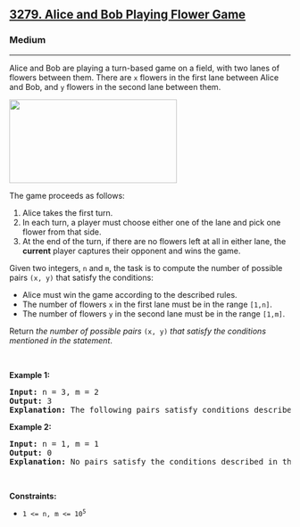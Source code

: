 <h2><a href="https://leetcode.com/problems/alice-and-bob-playing-flower-game/">3279. Alice and Bob Playing Flower Game</a></h2><h3>Medium</h3><hr><p>Alice and Bob are playing a turn-based game on a field, with two lanes of flowers between them. There are <code>x</code> flowers in the first lane between Alice and Bob, and <code>y</code> flowers in the second lane between them.</p>

<p><img alt="" src="https://assets.leetcode.com/uploads/2025/08/27/3021.png" style="width: 300px; height: 150px;" /></p>

<p>The game proceeds as follows:</p>

<ol>
	<li>Alice takes the first turn.</li>
	<li>In each turn, a player must choose either one of the lane&nbsp;and pick one flower from that side.</li>
	<li>At the end of the turn, if there are no flowers left at all in either lane, the <strong>current</strong> player captures their opponent and wins the game.</li>
</ol>

<p>Given two integers, <code>n</code> and <code>m</code>, the task is to compute the number of possible pairs <code>(x, y)</code> that satisfy the conditions:</p>

<ul>
	<li>Alice must win the game according to the described rules.</li>
	<li>The number of flowers <code>x</code> in the first lane must be in the range <code>[1,n]</code>.</li>
	<li>The number of flowers <code>y</code> in the second lane must be in the range <code>[1,m]</code>.</li>
</ul>

<p>Return <em>the number of possible pairs</em> <code>(x, y)</code> <em>that satisfy the conditions mentioned in the statement</em>.</p>

<p>&nbsp;</p>
<p><strong class="example">Example 1:</strong></p>

<pre>
<strong>Input:</strong> n = 3, m = 2
<strong>Output:</strong> 3
<strong>Explanation:</strong> The following pairs satisfy conditions described in the statement: (1,2), (3,2), (2,1).
</pre>

<p><strong class="example">Example 2:</strong></p>

<pre>
<strong>Input:</strong> n = 1, m = 1
<strong>Output:</strong> 0
<strong>Explanation:</strong> No pairs satisfy the conditions described in the statement.
</pre>

<p>&nbsp;</p>
<p><strong>Constraints:</strong></p>

<ul>
	<li><code>1 &lt;= n, m &lt;= 10<sup>5</sup></code></li>
</ul>
